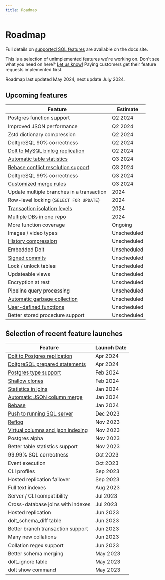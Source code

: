 ```yaml
---
title: Roadmap
---
```


# Roadmap

Full details on [supported SQL
features](../reference/sql/sql-support/README.md) are
available on the docs site.

This is a selection of unimplemented features we're working on. Don't
see what you need on here? [Let us
know!](https://github.com/dolthub/dolt/issues) Paying customers get
their feature requests implemented first.

Roadmap last updated May 2024, next update July 2024.

## Upcoming features

| Feature                                                                           | Estimate    |
|-----------------------------------------------------------------------------------|-------------|
| Postgres function support                                                         | Q2 2024     |
| Improved JSON performance                                                         | Q2 2024     |
| Zstd dictionary compression                                                       | Q2 2024     |
| DoltgreSQL 90% correctness                                                        | Q2 2024     |
| [Dolt to MySQL binlog replication](https://github.com/dolthub/dolt/issues/7512)   | Q2 2024     |
| [Automatic table statistics](https://github.com/dolthub/dolt/issues/6161)         | Q3 2024     |
| [Rebase conflict resolution support](https://github.com/dolthub/dolt/issues/7820) | Q3 2024     |
| DoltgreSQL 99% correctness                                                        | Q3 2024     |
| [Customized merge rules](https://github.com/dolthub/dolt/issues/7680)             | Q3 2024     |
| Update multiple branches in a transaction                                         | 2024        |
| Row-level locking (`SELECT FOR UPDATE`)                                           | 2024        |
| [Transaction isolation levels](https://github.com/dolthub/dolt/issues/2007)       | 2024        |
| [Multiple DBs in one repo](https://github.com/dolthub/dolt/issues/3043)           | 2024        |
| More function coverage                                                            | Ongoing     |
| Images / video types                                                              | Unscheduled |
| [History compression](https://github.com/dolthub/dolt/issues/5355)                | Unscheduled |
| Embedded Dolt                                                                     | Unscheduled |
| [Signed commits](https://github.com/dolthub/dolt/issues/628)                      | Unscheduled |
| Lock / unlock tables                                                              | Unscheduled |
| Updateable views                                                                  | Unscheduled |
| Encryption at rest                                                                | Unscheduled |
| Pipeline query processing                                                         | Unscheduled |
| [Automatic garbage collection](https://github.com/dolthub/dolt/issues/1987)       | Unscheduled |
| [User-defined functions](https://github.com/dolthub/dolt/issues/6193)             | Unscheduled |
| Better stored procedure support                                                   | Unscheduled |

## Selection of recent feature launches

| Feature                                                                                                 | Launch Date   |
|---------------------------------------------------------------------------------------------------------|---------------|
| [Dolt to Postgres replication](https://www.dolthub.com/blog/2024-04-01-dolt-to-postgres-replication/)   | Apr 2024      |
| [DoltgreSQL prepared statements](https://www.dolthub.com/blog/2024-04-01-prepared-statements-postgres/) | Apr 2024      |
| [Postgres type support](https://www.dolthub.com/blog/2024-02-14-adding-types-to-doltgresql/)            | Feb 2024      |
| [Shallow clones](https://www.dolthub.com/blog/2024-02-21-shallow-clone/)                                | Feb 2024      |
| [Statistics in joins](https://www.dolthub.com/blog/2024-01-22-join-statistics/)                         | Jan 2024      |
| [Automatic JSON column merge](https://www.dolthub.com/blog/2024-01-16-announcing-json-merge/)           | Jan 2024      |
| [Rebase](https://www.dolthub.com/blog/2024-01-03-announcing-dolt-rebase/)                               | Jan 2024      |
| [Push to running SQL server](https://www.dolthub.com/blog/2023-12-29-sql-server-push-support/)          | Dec 2023      |
| [Reflog](https://www.dolthub.com/blog/2023-11-17-dolt-reflog/)                                          | Nov 2023      |
| [Virtual columns and json indexing](https://www.dolthub.com/blog/2023-11-03-virtual-columns/)           | Nov 2023      |
| Postgres alpha                                                                                          | Nov 2023      |
| Better table statistics support                                                                         | Nov 2023      |
| 99.99% SQL correctness                                                                                  | Oct 2023      |
| Event execution                                                                                         | Oct 2023      |
| CLI profiles                                                                                            | Sep 2023      |
| Hosted replication failover                                                                             | Sep 2023      |
| Full text indexes                                                                                       | Aug 2023      |
| Server / CLI compatibility                                                                              | Jul 2023      |
| Cross-database joins with indexes                                                                       | Jul 2023      |
| Hosted replication                                                                                      | Jun 2023      |
| dolt_schema_diff table                                                                                  | Jun 2023      |
| Better branch transaction support                                                                       | Jun 2023      |
| Many new collations                                                                                     | Jun 2023      |
| Collation regex support                                                                                 | Jun 2023      |
| Better schema merging                                                                                   | May 2023      |
| dolt_ignore table                                                                                       | May 2023      |
| dolt show command                                                                                       | May 2023      |
